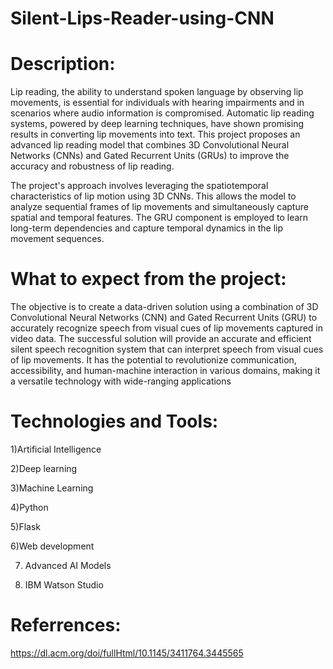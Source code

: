 # Silent-Lips-Reader-using-CNN
# Description:
Lip reading, the ability to understand spoken language by observing lip movements, is essential for individuals with hearing impairments and in scenarios where audio information is compromised. Automatic lip reading systems, powered by deep learning techniques, have shown promising results in converting lip movements into text. This project proposes an advanced lip reading model that combines 3D Convolutional Neural Networks (CNNs) and Gated Recurrent Units (GRUs) to improve the accuracy and robustness of lip reading.

The project's approach involves leveraging the spatiotemporal characteristics of lip motion using 3D CNNs. This allows the model to analyze sequential frames of lip movements and simultaneously capture spatial and temporal features. The GRU component is employed to learn long-term dependencies and capture temporal dynamics in the lip movement sequences.

# What to expect from the project:
The objective is to create a data-driven solution using a combination of 3D Convolutional Neural Networks (CNN) and Gated Recurrent Units (GRU) to accurately recognize speech from visual cues of lip movements captured in video data. The successful solution will provide an accurate and efficient silent speech recognition system that can interpret speech from visual cues of lip movements. It has the potential to revolutionize communication, accessibility, and human-machine interaction in various domains, making it a versatile technology with wide-ranging applications

# Technologies and Tools:

1)Artificial Intelligence

2)Deep learning

3)Machine Learning

4)Python

5)Flask

6)Web development

7) Advanced AI Models

8) IBM Watson Studio

# Referrences:
https://dl.acm.org/doi/fullHtml/10.1145/3411764.3445565
